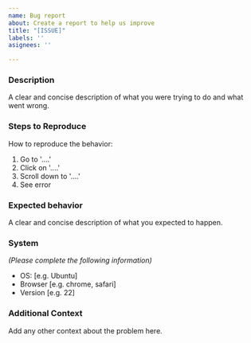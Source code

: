 ```yaml
---
name: Bug report
about: Create a report to help us improve
title: "[ISSUE]"
labels: ''
asignees: ''

---
```


### Description

A clear and concise description of what you were trying to do and what went wrong.


### Steps to Reproduce

How to reproduce the behavior:

1. Go to '....'
2. Click on '....'
3. Scroll down to '....'
4. See error


### Expected behavior

A clear and concise description of what you expected to happen.


### System

*(Please complete the following information)*

 - OS: [e.g. Ubuntu]
 - Browser [e.g. chrome, safari]
 - Version [e.g. 22]


### Additional Context

Add any other context about the problem here.

